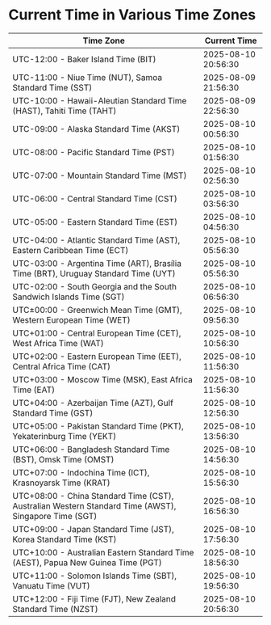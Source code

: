 # Current Time in Various Time Zones

| Time Zone | Current Time |
|-----------|--------------|
| UTC-12:00 - Baker Island Time (BIT) | 2025-08-10 20:56:30 |
| UTC-11:00 - Niue Time (NUT), Samoa Standard Time (SST) | 2025-08-09 21:56:30 |
| UTC-10:00 - Hawaii-Aleutian Standard Time (HAST), Tahiti Time (TAHT) | 2025-08-09 22:56:30 |
| UTC-09:00 - Alaska Standard Time (AKST) | 2025-08-10 00:56:30 |
| UTC-08:00 - Pacific Standard Time (PST) | 2025-08-10 01:56:30 |
| UTC-07:00 - Mountain Standard Time (MST) | 2025-08-10 02:56:30 |
| UTC-06:00 - Central Standard Time (CST) | 2025-08-10 03:56:30 |
| UTC-05:00 - Eastern Standard Time (EST) | 2025-08-10 04:56:30 |
| UTC-04:00 - Atlantic Standard Time (AST), Eastern Caribbean Time (ECT) | 2025-08-10 05:56:30 |
| UTC-03:00 - Argentina Time (ART), Brasília Time (BRT), Uruguay Standard Time (UYT) | 2025-08-10 05:56:30 |
| UTC-02:00 - South Georgia and the South Sandwich Islands Time (SGT) | 2025-08-10 06:56:30 |
| UTC±00:00 - Greenwich Mean Time (GMT), Western European Time (WET) | 2025-08-10 09:56:30 |
| UTC+01:00 - Central European Time (CET), West Africa Time (WAT) | 2025-08-10 10:56:30 |
| UTC+02:00 - Eastern European Time (EET), Central Africa Time (CAT) | 2025-08-10 11:56:30 |
| UTC+03:00 - Moscow Time (MSK), East Africa Time (EAT) | 2025-08-10 11:56:30 |
| UTC+04:00 - Azerbaijan Time (AZT), Gulf Standard Time (GST) | 2025-08-10 12:56:30 |
| UTC+05:00 - Pakistan Standard Time (PKT), Yekaterinburg Time (YEKT) | 2025-08-10 13:56:30 |
| UTC+06:00 - Bangladesh Standard Time (BST), Omsk Time (OMST) | 2025-08-10 14:56:30 |
| UTC+07:00 - Indochina Time (ICT), Krasnoyarsk Time (KRAT) | 2025-08-10 15:56:30 |
| UTC+08:00 - China Standard Time (CST), Australian Western Standard Time (AWST), Singapore Time (SGT) | 2025-08-10 16:56:30 |
| UTC+09:00 - Japan Standard Time (JST), Korea Standard Time (KST) | 2025-08-10 17:56:30 |
| UTC+10:00 - Australian Eastern Standard Time (AEST), Papua New Guinea Time (PGT) | 2025-08-10 18:56:30 |
| UTC+11:00 - Solomon Islands Time (SBT), Vanuatu Time (VUT) | 2025-08-10 19:56:30 |
| UTC+12:00 - Fiji Time (FJT), New Zealand Standard Time (NZST) | 2025-08-10 20:56:30 |

